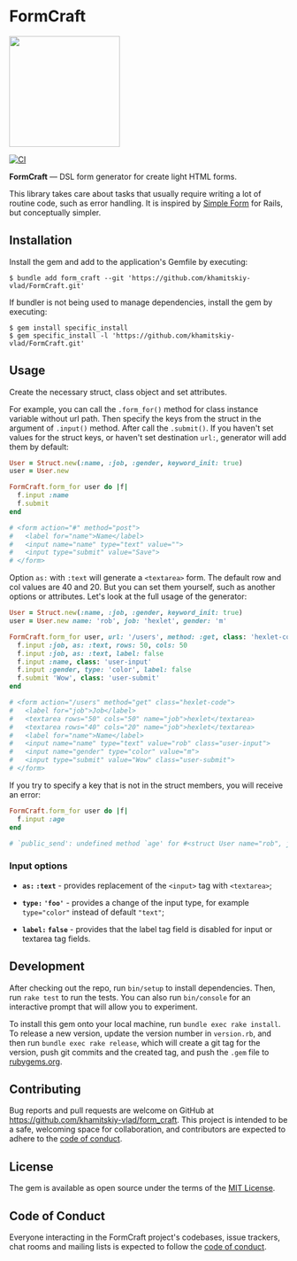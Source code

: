 # FormCraft

<img src="https://i.ibb.co/DGtzMK2/Form-Craft.png" width="200">

[![CI](https://github.com/khamitskiy-vlad/FormCraft/actions/workflows/ci.yml/badge.svg)](https://github.com/khamitskiy-vlad/FormCraft/actions/workflows/ci.yml)

**FormCraft** — DSL form generator for create light HTML forms.

This library takes care about tasks that usually require writing a lot of routine code, such as error handling. It is inspired by [Simple Form](https://github.com/heartcombo/simple_form) for Rails, but conceptually simpler.

## Installation

Install the gem and add to the application's Gemfile by executing:

    $ bundle add form_craft --git 'https://github.com/khamitskiy-vlad/FormCraft.git'

If bundler is not being used to manage dependencies, install the gem by executing:

    $ gem install specific_install 
    $ gem specific_install -l 'https://github.com/khamitskiy-vlad/FormCraft.git'

## Usage

Сreate the necessary struct, class object and set attributes.

For example, you can call the `.form_for()` method for class instance variable without url path. Then specify the keys from the struct in the argument of `.input()` method. After call the `.submit()`. If you haven't set values for the struct keys, or haven't set destination `url:`, generator will add them by default:

```ruby
User = Struct.new(:name, :job, :gender, keyword_init: true)
user = User.new

FormCraft.form_for user do |f|
  f.input :name
  f.submit
end

# <form action="#" method="post">
#   <label for="name">Name</label>
#   <input name="name" type="text" value="">
#   <input type="submit" value="Save">
# </form>
```

Option `as:` with `:text` will generate a `<textarea>` form. The default row and col values ​​are 40 and 20. But you can set them yourself, such as another options or attributes. Let's look at the full usage of the generator:

```ruby
User = Struct.new(:name, :job, :gender, keyword_init: true)
user = User.new name: 'rob', job: 'hexlet', gender: 'm'

FormCraft.form_for user, url: '/users', method: :get, class: 'hexlet-code' do |f|
  f.input :job, as: :text, rows: 50, cols: 50
  f.input :job, as: :text, label: false
  f.input :name, class: 'user-input'
  f.input :gender, type: 'color', label: false
  f.submit 'Wow', class: 'user-submit'
end

# <form action="/users" method="get" class="hexlet-code">
#   <label for="job">Job</label>
#   <textarea rows="50" cols="50" name="job">hexlet</textarea>
#   <textarea rows="40" cols="20" name="job">hexlet</textarea>
#   <label for="name">Name</label>
#   <input name="name" type="text" value="rob" class="user-input">
#   <input name="gender" type="color" value="m">
#   <input type="submit" value="Wow" class="user-submit">
# </form>
```

If you try to specify a key that is not in the struct members, you will receive an error:

```ruby
FormCraft.form_for user do |f|
  f.input :age
end

# `public_send': undefined method `age' for #<struct User name="rob", job="hexlet", gender="m"> (NoMethodError)
```

### Input options

* **`as:` `:text`** - provides replacement of the `<input>` tag with `<textarea>`;

* **`type:` `'foo'`** - provides a change of the input type, for example `type="color"` instead of default `"text"`;

* **`label:` `false`** - provides that the label tag field is disabled for input or textarea tag fields.

## Development

After checking out the repo, run `bin/setup` to install dependencies. Then, run `rake test` to run the tests. You can also run `bin/console` for an interactive prompt that will allow you to experiment.

To install this gem onto your local machine, run `bundle exec rake install`. To release a new version, update the version number in `version.rb`, and then run `bundle exec rake release`, which will create a git tag for the version, push git commits and the created tag, and push the `.gem` file to [rubygems.org](https://rubygems.org).

## Contributing

Bug reports and pull requests are welcome on GitHub at https://github.com/khamitskiy-vlad/form_craft. This project is intended to be a safe, welcoming space for collaboration, and contributors are expected to adhere to the [code of conduct](https://github.com/khamitskiy-vlad/form_craft/blob/main/CODE_OF_CONDUCT.md).

## License

The gem is available as open source under the terms of the [MIT License](https://opensource.org/licenses/MIT).

## Code of Conduct

Everyone interacting in the FormCraft project's codebases, issue trackers, chat rooms and mailing lists is expected to follow the [code of conduct](https://github.com/khamitskiy-vlad/form_craft/blob/main/CODE_OF_CONDUCT.md).
